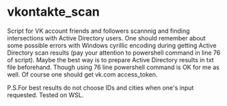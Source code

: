 # vkontakte_scan
Script for VK account friends and followers scannnig and finding intersections with Active Directory users.
One should remember about some possible errors with Windows cyrillic encoding during getting Active Directory scan results (pay your attention to powershell command in line 76 of script). Maybe the best way is to prepare Active Directory results in txt file beforehand. Though using 76 line powershell command is OK for me as well.
Of course one should get vk.com access_token.

P.S.For best results do not choose IDs and cities when one's input requested. 
Tested on WSL.
